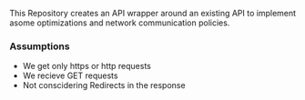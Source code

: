 This Repository creates an API wrapper around an existing API to  implement asome optimizations and network communication policies.

### Assumptions 
- We get only https or http requests
- We recieve GET requests 
- Not conscidering Redirects in the response 